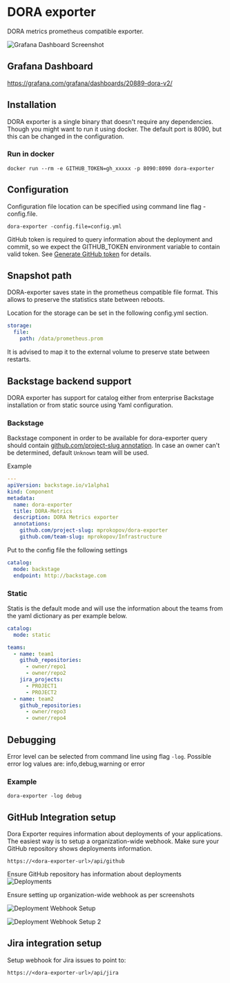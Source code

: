 # DORA exporter

DORA metrics prometheus compatible exporter.

![Grafana Dashboard Screenshot](/images/screenshot.png "Grafana Dashboard")

## Grafana Dashboard

https://grafana.com/grafana/dashboards/20889-dora-v2/

## Installation

DORA exporter is a single binary that doesn't require any dependencies. Though you might want to run it using docker.
The default port is 8090, but this can be changed in the configuration.

### Run in docker

```shell
docker run --rm -e GITHUB_TOKEN=gh_xxxxx -p 8090:8090 dora-exporter
```

## Configuration

Configuration file location can be specified using command line flag -config.file.

```shell
dora-exporter -config.file=config.yml
```

GitHub token is required to query information about the deployment and commit, so we expect the GITHUB_TOKEN environment variable to contain valid token. See [Generate GitHub token](https://docs.github.com/en/authentication/keeping-your-account-and-data-secure/creating-a-personal-access-token) for details.

## Snapshot path

DORA-exporter saves state in the prometheus compatible file format. This allows to preserve the statistics state between reboots.

Location for the storage can be set in the following config.yml section.

```yaml
storage:
  file:
    path: /data/prometheus.prom
```

It is advised to map it to the external volume to preserve state between restarts.

## Backstage backend support

DORA exporter has support for catalog either from enterprise Backstage installation or from static source using Yaml configuration.

### Backstage

Backstage component in order to be available for dora-exporter query should contain [github.com/project-slug annotation](https://backstage.io/docs/features/software-catalog/well-known-annotations#githubcomproject-slug).
In case an owner can't be determined, default `Unknown` team will be used.

Example

```yaml
---
apiVersion: backstage.io/v1alpha1
kind: Component
metadata:
  name: dora-exporter
  title: DORA-Metrics
  description: DORA Metrics exporter
  annotations:
    github.com/project-slug: mprokopov/dora-exporter
    github.com/team-slug: mprokopov/Infrastructure
```

Put to the config file the following settings

```yaml
catalog:
  mode: backstage
  endpoint: http://backstage.com
```

### Static

Statis is the default mode and will use the information about the teams from the yaml dictionary as per example below.

```yaml
catalog:
  mode: static

teams:
  - name: team1
    github_repositories:
      - owner/repo1
      - owner/repo2
    jira_projects:
      - PROJECT1
      - PROJECT2
  - name: team2
    github_repositories:
      - owner/repo3
      - owner/repo4
```

## Debugging

Error level can be selected from command line using flag `-log`.
Possible error log values are: info,debug,warning or error

### Example

```shell
dora-exporter -log debug
```

## GitHub Integration setup
Dora Exporter requires information about deployments of your applications. The easiest way is to setup a organization-wide webhook. Make sure your GitHub repository shows deployments information.

```
https://<dora-exporter-url>/api/github
```
Ensure GitHub repository has information about deployments 
![Deployments](/images/deployments.png "Deployments for application")

Ensure setting up organization-wide webhook as per screenshots

![Deployment Webhook Setup](/images/deployment-webhook.png "Deployment Webhook Setup")

![Deployment Webhook Setup 2](/images/deployment-webhook2.png "Deployment Webhook Setup Step 2")
## Jira integration setup

Setup webhook for Jira issues to point to:

```
https://<dora-exporter-url>/api/jira
```

